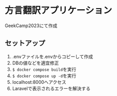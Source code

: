 # 方言翻訳アプリケーション

GeekCamp2023にて作成

## セットアップ

1. .envファイルを.envからコピーして作成
2. DBの値などを適宜修正
3. `$ docker compose build`を実行
4. `$ docker compose up -d`を実行
5. localhost:8000へアクセス
6. Laravelで表示されるエラーを解決する
